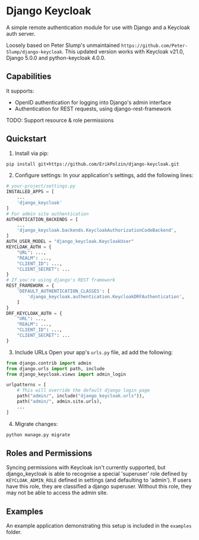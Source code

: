 # Django Keycloak

A simple remote authentication module for use with Django and a Keycloak auth server.

Loosely based on Peter Slump's unmaintained `https://github.com/Peter-Slump/django-keycloak`. This updated version works with Keycloak v21.0, Django 5.0.0 and python-keycloak 4.0.0.

## Capabilities

It supports:

- OpenID authentication for logging into Django's admin interface
- Authentication for REST requests, using django-rest-framework

TODO: Support resource & role permissions

## Quickstart

1. Install via pip:
```bash
pip install git+https://github.com/ErikPolzin/django-keycloak.git
```
2. Configure settings:
In your application's settings, add the following lines:
```python
# your-project/settings.py
INSTALLED_APPS = [
    ...
    'django_keycloak'
]
# For admin site authentication
AUTHENTICATION_BACKENDS = [
    ...
    'django_keycloak.backends.KeycloakAuthorizationCodeBackend',
]
AUTH_USER_MODEL = "django_keycloak.KeycloakUser"
KEYCLOAK_AUTH = {
    "URL": ...,
    "REALM": ...,
    "CLIENT_ID": ...,
    "CLIENT_SECRET": ...
}
# If you're using django's REST framework
REST_FRAMEWORK = {
    'DEFAULT_AUTHENTICATION_CLASSES': [
        'django_keycloak.authentication.KeycloakDRFAuthentication',
    ]
}
DRF_KEYCLOAK_AUTH = {
    "URL": ...,
    "REALM": ...,
    "CLIENT_ID": ...,
    "CLIENT_SECRET": ...
}
```
3. Include URLs
Open your app's `urls.py` file, ad add the following:
```python
from django.contrib import admin
from django.urls import path, include
from django_keycloak.views import admin_login

urlpatterns = [
    # This will override the default django login page
    path("admin/", include("django_keycloak.urls")),
    path("admin/", admin.site.urls),
    ...
]
```
4. Migrate changes:
```bash
python manage.py migrate
```

## Roles and Permissions

Syncing permissions with Keycloak isn't currently supported, but django_keycloak is able to recognise a special 'superuser' role defined by `KEYCLOAK_ADMIN_ROLE` defined in settings (and defaulting to 'admin'). If users have this role, they are classified a django superuser. Without this role, they may not be able to access the admin site.

## Examples

An example application demonstrating this setup is included in the `examples` folder.
